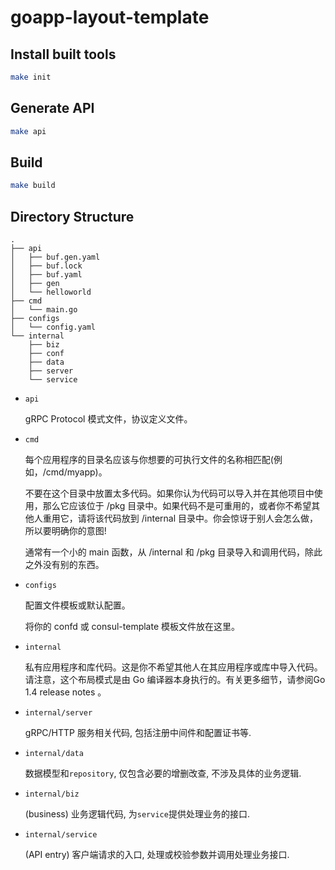 goapp-layout-template
===

## Install built tools
```sh
make init
```

## Generate API
```sh
make api
```

## Build
```sh
make build
```

## Directory Structure
```
.
├── api
│   ├── buf.gen.yaml
│   ├── buf.lock
│   ├── buf.yaml
│   ├── gen
│   └── helloworld
├── cmd
│   └── main.go
├── configs
│   └── config.yaml
└── internal
    ├── biz
    ├── conf
    ├── data
    ├── server
    └── service
```

- `api`

    gRPC Protocol 模式文件，协议定义文件。

- `cmd`

    每个应用程序的目录名应该与你想要的可执行文件的名称相匹配(例如，/cmd/myapp)。
    
    不要在这个目录中放置太多代码。如果你认为代码可以导入并在其他项目中使用，那么它应该位于 /pkg 目录中。如果代码不是可重用的，或者你不希望其他人重用它，请将该代码放到 /internal 目录中。你会惊讶于别人会怎么做，所以要明确你的意图!
    
    通常有一个小的 main 函数，从 /internal 和 /pkg 目录导入和调用代码，除此之外没有别的东西。

- `configs`
    
    配置文件模板或默认配置。

    将你的 confd 或 consul-template 模板文件放在这里。

- `internal`
    
    私有应用程序和库代码。这是你不希望其他人在其应用程序或库中导入代码。请注意，这个布局模式是由 Go 编译器本身执行的。有关更多细节，请参阅Go 1.4 release notes 。

- `internal/server`

    gRPC/HTTP 服务相关代码, 包括注册中间件和配置证书等.

- `internal/data`

    数据模型和`repository`, 仅包含必要的增删改查, 不涉及具体的业务逻辑.

- `internal/biz`
    
    (business) 业务逻辑代码, 为`service`提供处理业务的接口.

- `internal/service`

    (API entry) 客户端请求的入口, 处理或校验参数并调用处理业务接口.
